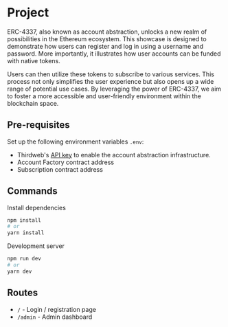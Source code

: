# Project

ERC-4337, also known as account abstraction, unlocks a new realm of possibilities in the Ethereum ecosystem. This showcase is designed to demonstrate how users can register and log in using a username and password. More importantly, it illustrates how user accounts can be funded with native tokens.

Users can then utilize these tokens to subscribe to various services. This process not only simplifies the user experience but also opens up a wide range of potential use cases. By leveraging the power of ERC-4337, we aim to foster a more accessible and user-friendly environment within the blockchain space.

## Pre-requisites

Set up the following environment variables `.env`:

- Thirdweb's [API key](https://portal.thirdweb.com/account/api-keys) to enable the account abstraction infrastructure.
- Account Factory contract address
- Subscription contract address

## Commands

Install dependencies

```bash
npm install
# or
yarn install
```

Development server

```bash
npm run dev
# or
yarn dev
```

## Routes

- `/` - Login / registration page
- `/admin` - Admin dashboard
